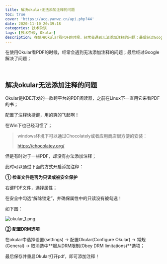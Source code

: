 ```yaml
---
title: 解决okular无法添加注释的问题
toc: true
cover: 'https://acg.yanwz.cn/api.php?44'
date: 2020-11-10 20:39:18
categories: 技术杂谈
tags: [技术杂谈, Okular]
description: 在使用Okular看PDF的时候，经常会遇到无法添加注释的问题；最后经过Google解决了问题；
---
```


在使用Okular看PDF的时候，经常会遇到无法添加注释的问题；最后经过Google解决了问题；

<br/>

<!--more-->

## 解决okular无法添加注释的问题

Okular是KDE开发的一款跨平台的PDF阅读器，之前在Linux下一直用它来看PDF的书；

配置了注释快捷键，用的爽的飞起啊！

在Win下也已经习惯了；

>   windows环境下可以通过Chocolately或者应用商店很方便的安装：
>
>   https://chocolatey.org/

但是有时对于一些PDF，却没有办法添加注释；

此时可以通过下面的方式开启添加注释：

**① 检查文件是否为只读或被安全保护**

右键PDF文件，选择属性；

在安全中勾选“解除锁定”，并确保属性中的只读没有被勾选！

如下图：

![okular_1.png](https://cdn.jsdelivr.net/gh/jasonkayzk/blog_static@master/images/okular_1.png)

**② 配置DRM选项**

在okular中选择设置(settings) → 配置Okular(Configure Okular) → 常规(General) → 取消选中**服从DRM限制(Obey DRM limitations)**选项；

最后保存并重启Okular打开pdf，即可添加注释！

<br/>